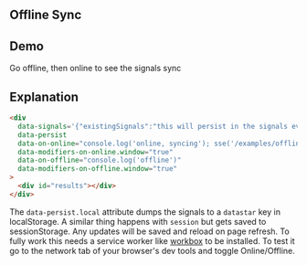 ## Offline Sync

## Demo

<div data-signals='{"existingSignals":"this will persist in the signals even without network"}' data-persist data-on-online="console.log('online, syncing'); sse('/examples/offline_sync/sync', {method: 'put'})" data-modifiers-on-online.window="true" data-on-offline="console.log('offline')" data-modifiers-on-offline.window="true" >
     <div id="results">Go offline, then online to see the signals sync</div>
</div>

## Explanation

```html
<div
  data-signals='{"existingSignals":"this will persist in the signals even without network"}'
  data-persist
  data-on-online="console.log('online, syncing'); sse('/examples/offline_sync/sync', {method: 'put'})"
  data-modifiers-on-online.window="true"
  data-on-offline="console.log('offline')"
  data-modifiers-on-offline.window="true"
>
  <div id="results"></div>
</div>
```

The `data-persist.local` attribute dumps the signals to a `datastar` key in localStorage. A similar thing happens with `session` but gets saved to sessionStorage. Any updates will be saved and reload on page refresh. To fully work this needs a service worker like [workbox](https://developers.google.com/web/tools/workbox/) to be installed. To test it go to the network tab of your browser's dev tools and toggle Online/Offline.
